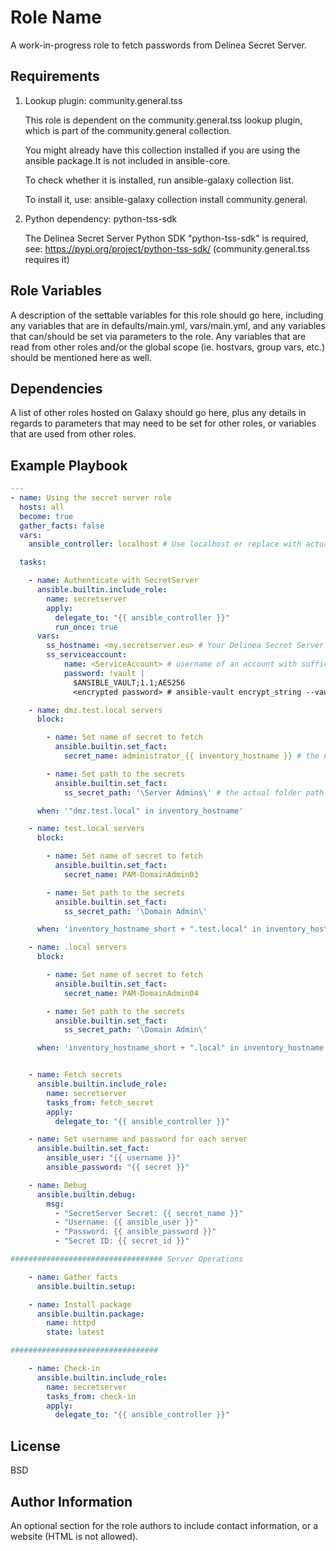 Role Name
=========

A work-in-progress role to fetch passwords from Delinea Secret Server.

Requirements
------------

1. Lookup plugin: community.general.tss
   
    This role is dependent on the community.general.tss lookup plugin, which is part of the community.general collection.

    You might already have this collection installed if you are using the ansible package.It is not included in ansible-core.

    To check whether it is installed, run ansible-galaxy collection list.

    To install it, use: ansible-galaxy collection install community.general.

2. Python dependency: python-tss-sdk

    The Delinea Secret Server Python SDK "python-tss-sdk" is required, see: https://pypi.org/project/python-tss-sdk/
    (community.general.tss requires it)

Role Variables
--------------

A description of the settable variables for this role should go here, including any variables that are in defaults/main.yml, vars/main.yml, and any variables that can/should be set via parameters to the role. Any variables that are read from other roles and/or the global scope (ie. hostvars, group vars, etc.) should be mentioned here as well.

Dependencies
------------

A list of other roles hosted on Galaxy should go here, plus any details in regards to parameters that may need to be set for other roles, or variables that are used from other roles.

Example Playbook
----------------

```yaml
---
- name: Using the secret server role
  hosts: all
  become: true
  gather_facts: false
  vars:
    ansible_controller: localhost # Use localhost or replace with actual ansible controller

  tasks:

    - name: Authenticate with SecretServer
      ansible.builtin.include_role:
        name: secretserver
        apply:
          delegate_to: "{{ ansible_controller }}"
          run_once: true
      vars:
        ss_hostname: <my.secretserver.eu> # Your Delinea Secret Server hostname
        ss_serviceaccount:
            name: <ServiceAccount> # username of an account with sufficient permissions to access secrets
            password: !vault |
              $ANSIBLE_VAULT;1.1;AES256
              <encrypted password> # ansible-vault encrypt_string --vault-password-file /path/to/file

    - name: dmz.test.local servers
      block:

        - name: Set name of secret to fetch
          ansible.builtin.set_fact:
            secret_name: administrator_{{ inventory_hostname }} # the name of the secret to fetch from secret server

        - name: Set path to the secrets
          ansible.builtin.set_fact:
            ss_secret_path: '\Server Admins\' # the actual folder path as seen on the secret server web interface

      when: '"dmz.test.local" in inventory_hostname'

    - name: test.local servers
      block:

        - name: Set name of secret to fetch
          ansible.builtin.set_fact:
            secret_name: PAM-DomainAdmin03

        - name: Set path to the secrets
          ansible.builtin.set_fact:
            ss_secret_path: '\Domain Admin\'

      when: 'inventory_hostname_short + ".test.local" in inventory_hostname'

    - name: .local servers
      block:

        - name: Set name of secret to fetch
          ansible.builtin.set_fact:
            secret_name: PAM-DomainAdmin04

        - name: Set path to the secrets
          ansible.builtin.set_fact:
            ss_secret_path: '\Domain Admin\'

      when: 'inventory_hostname_short + ".local" in inventory_hostname'


    - name: Fetch secrets
      ansible.builtin.include_role:
        name: secretserver
        tasks_from: fetch_secret
        apply:
          delegate_to: "{{ ansible_controller }}"

    - name: Set username and password for each server
      ansible.builtin.set_fact:
        ansible_user: "{{ username }}"
        ansible_password: "{{ secret }}"

    - name: Debug
      ansible.builtin.debug:
        msg:
          - "SecretServer Secret: {{ secret_name }}"
          - "Username: {{ ansible_user }}"
          - "Password: {{ ansible_password }}"
          - "Secret ID: {{ secret_id }}"

################################## Server Operations

    - name: Gather facts
      ansible.builtin.setup:

    - name: Install package
      ansible.builtin.package:
        name: httpd
        state: latest

#################################

    - name: Check-in
      ansible.builtin.include_role:
        name: secretserver
        tasks_from: check-in
        apply:
          delegate_to: "{{ ansible_controller }}"

```


License
-------

BSD

Author Information
------------------

An optional section for the role authors to include contact information, or a website (HTML is not allowed).
